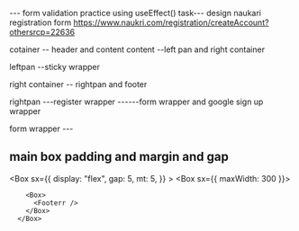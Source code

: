 --- form validation practice using useEffect()
task--- design naukari registration form https://www.naukri.com/registration/createAccount?othersrcp=22636

cotainer
-- header and content
content
--left pan and right container

leftpan
--sticky wrapper

right container
-- rightpan and footer

rightpan
---register wrapper
------form wrapper and google sign up wrapper

form wrapper
---<form> </form>

## main box padding and margin and gap

<Box
sx={{
          display: "flex",
          gap: 5,
          mt: 5,
        }} >
<Box sx={{ maxWidth: 300 }}>
<StickyCard />
</Box>

        <Box>
          <Footerr />
        </Box>
      </Box>
